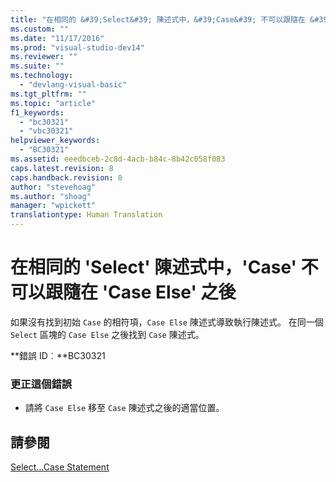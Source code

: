 ```yaml
---
title: "在相同的 &#39;Select&#39; 陳述式中，&#39;Case&#39; 不可以跟隨在 &#39;Case Else&#39; 之後 | Microsoft Docs"
ms.custom: ""
ms.date: "11/17/2016"
ms.prod: "visual-studio-dev14"
ms.reviewer: ""
ms.suite: ""
ms.technology: 
  - "devlang-visual-basic"
ms.tgt_pltfrm: ""
ms.topic: "article"
f1_keywords: 
  - "bc30321"
  - "vbc30321"
helpviewer_keywords: 
  - "BC30321"
ms.assetid: eeedbceb-2c8d-4acb-b84c-8b42c058f083
caps.latest.revision: 8
caps.handback.revision: 8
author: "stevehoag"
ms.author: "shoag"
manager: "wpickett"
translationtype: Human Translation
---
```

# 在相同的 &#39;Select&#39; 陳述式中，&#39;Case&#39; 不可以跟隨在 &#39;Case Else&#39; 之後
如果沒有找到初始 `Case` 的相符項，`Case Else` 陳述式導致執行陳述式。 在同一個 `Select` 區塊的 `Case Else` 之後找到 `Case` 陳述式。  
  
 **錯誤 ID︰**BC30321  
  
### 更正這個錯誤  
  
-   請將 `Case Else` 移至 `Case` 陳述式之後的適當位置。  
  
## 請參閱  
 [Select...Case Statement](../../visual-basic/language-reference/statements/select-case-statement.md)